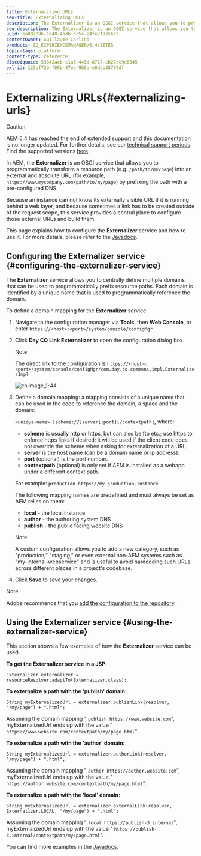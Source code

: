 ```yaml
---
title: Externalizing URLs
seo-title: Externalizing URLs
description: The Externalizer is an OSGI service that allows you to programmatically transform a resource path into an external and absolute URL
seo-description: The Externalizer is an OSGI service that allows you to programmatically transform a resource path into an external and absolute URL
uuid: ea887096-1a48-4bdb-bc5c-e4fe719e5632
contentOwner: Guillaume Carlino
products: SG_EXPERIENCEMANAGER/6.4/SITES
topic-tags: platform
content-type: reference
discoiquuid: 53342acb-c1a5-443d-8727-cb27cc9d6845
exl-id: 123ef72b-f09b-47eb-9b5a-e0deb38799df
---
```

# Externalizing URLs{#externalizing-urls}

>[!CAUTION]
>
>AEM 6.4 has reached the end of extended support and this documentation is no longer updated. For further details, see our [technical support periods](https://helpx.adobe.com/support/programs/eol-matrix.html). Find the supported versions [here](https://experienceleague.adobe.com/docs/).

In AEM, the **Externalizer** is an OSGI service that allows you to programmatically transform a resource path (e.g. `/path/to/my/page`) into an external and absolute URL (for example, `https://www.mycompany.com/path/to/my/page`) by prefixing the path with a pre-configured DNS.

Because an instance can not know its externally visible URL if it is running behind a web layer, and because sometimes a link has to be created outside of the request scope, this service provides a central place to configure those external URLs and build them.

This page explains how to configure the **Externalizer** service and how to use it. For more details, please refer to the [Javadocs](https://helpx.adobe.com/experience-manager/6-4/sites/developing/using/reference-materials/javadoc/com/day/cq/commons/Externalizer.html).

## Configuring the Externalizer service {#configuring-the-externalizer-service}

The **Externalizer** service allows you to centrally define multiple domains that can be used to programmatically prefix resource paths. Each domain is identified by a unique name that is used to programmatically reference the domain.

To define a domain mapping for the **Externalizer** service:

1. Navigate to the configuration manager via **Tools**, then **Web Console**, or enter `https://<host>:<port>/system/console/configMgr.`
1. Click **Day CQ Link Externalizer** to open the configuration dialog box.

   >[!NOTE]
   >
   >The direct link to the configuration is `https://<host>:<port>/system/console/configMgr/com.day.cq.commons.impl.ExternalizerImpl`

   ![chlimage_1-44](assets/chlimage_1-44.png)

1. Define a domain mapping: a mapping consists of a unique name that can be used in the code to reference the domain, a space and the domain: 

   `<unique-name> [scheme://]server[:port][/contextpath]`, where:

    * **scheme** is usually http or https, but can also be ftp etc.; use https to enforce https links if desired; it will be used if the client code does not override the scheme when asking for externalization of a URL. 
    * **server** is the host name (can be a domain name or ip address).
    * **port** (optional) is the port number. 
    * **contextpath** (optional) is only set if AEM is installed as a webapp under a different context path.

   For example: `production https://my.production.instance` 

   The following mapping names are predefined and must always be set as AEM relies on them:

    * **local** - the local instance
    * **author** - the authoring system DNS 
    * **publish** - the public facing website DNS

   >[!NOTE]
   >
   >A custom configuration allows you to add a new category, such as "production," "staging," or even external non-AEM systems such as "my-internal-webservice" and is useful to avoid hardcoding such URLs across different places in a project's codebase.

1. Click **Save** to save your changes.

>[!NOTE]
>
>Adobe recommends that you [add the configuration to the repository](/help/sites-deploying/configuring-osgi.md#adding-a-new-configuration-to-the-repository).

## Using the Externalizer service {#using-the-externalizer-service}

This section shows a few examples of how the **Externalizer** service can be used.

**To get the Externalizer service in a JSP:**

`Externalizer externalizer = resourceResolver.adaptTo(Externalizer.class);`

**To externalize a path with the 'publish' domain:**

`String myExternalizedUrl = externalizer.publishLink(resolver, "/my/page") + ".html";`

Assuming the domain mapping " `publish https://www.website.com`", myExternalizedUrl ends up with the value " `https://www.website.com/contextpath/my/page.html`".

**To externalize a path with the 'author' domain:**

`String myExternalizedUrl = externalizer.authorLink(resolver, "/my/page") + ".html";`

Assuming the domain mapping " `author https://author.website.com`", myExternalizedUrl ends up with the value " `https://author.website.com/contextpath/my/page.html`".

**To externalize a path with the 'local' domain:**

`String myExternalizedUrl = externalizer.externalLink(resolver, Externalizer.LOCAL, "/my/page") + ".html";`

Assuming the domain mapping " `local https://publish-3.internal`", myExternalizedUrl ends up with the value " `https://publish-3.internal/contextpath/my/page.html`".

You can find more examples in the [Javadocs](https://helpx.adobe.com/experience-manager/6-4/sites/developing/using/reference-materials/javadoc/com/day/cq/commons/Externalizer.html).

